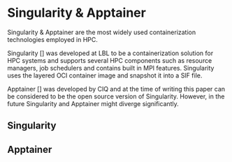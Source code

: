 # Singularity & Apptainer

Singularity & Apptainer are the most widely used containerization technologies employed in HPC.

Singularity [] was developed at LBL to be a containerization solution for HPC systems and supports several HPC components such as resource managers, job schedulers and contains built in MPI features. Singularity uses the layered OCI container image and snapshot it into a SIF file.

Apptainer [] was developed by CIQ and at the time of writing this paper can be considered to be the open source version of Singularity. However, in the future Singularity and Apptainer might diverge significantly.

## Singularity


## Apptainer


